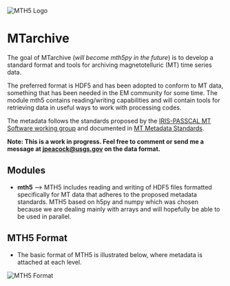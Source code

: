 ![MTH5 Logo](https://github.com/kujaku11/MTarchive/blob/tables/docs/images/mth5_logo.png)

# MTarchive

The goal of MTarchive (*will become mth5py in the future*) is to develop a standard format and tools for archiving magnetotelluric (MT) time series data.  

The preferred format is HDF5 and has been adopted to conform to MT data, something that has been needed in the EM community for some time.  The module mth5 contains reading/writing capabilities and will contain tools for retrieving data in useful ways to work with processing codes.  

The metadata follows the standards proposed by the [IRIS-PASSCAL MT Software working group](https://www.iris.edu/hq/about_iris/governance/mt_soft) and documented in [MT Metadata Standards](https://github.com/kujaku11/MTarchive/blob/tables/docs/mt_metadata_guide.pdf). 

**Note: This is a work in progress.  Feel free to comment or send me a message at jpeacock@usgs.gov on the data format.**

## Modules

* **mth5** --> MTH5 includes reading and writing of HDF5 files formatted specifically for MT data that adheres to the proposed metadata standards.  MTH5 based on h5py and numpy which was chosen because we are dealing mainly with arrays and will hopefully be able to be used in parallel.  

  
## MTH5 Format
* The basic format of MTH5 is illustrated below, where metadata is attached at each level.

![MTH5 Format](https://github.com/kujaku11/MTarchive/blob/tables/docs/images/example_mt_file_structure.png)

